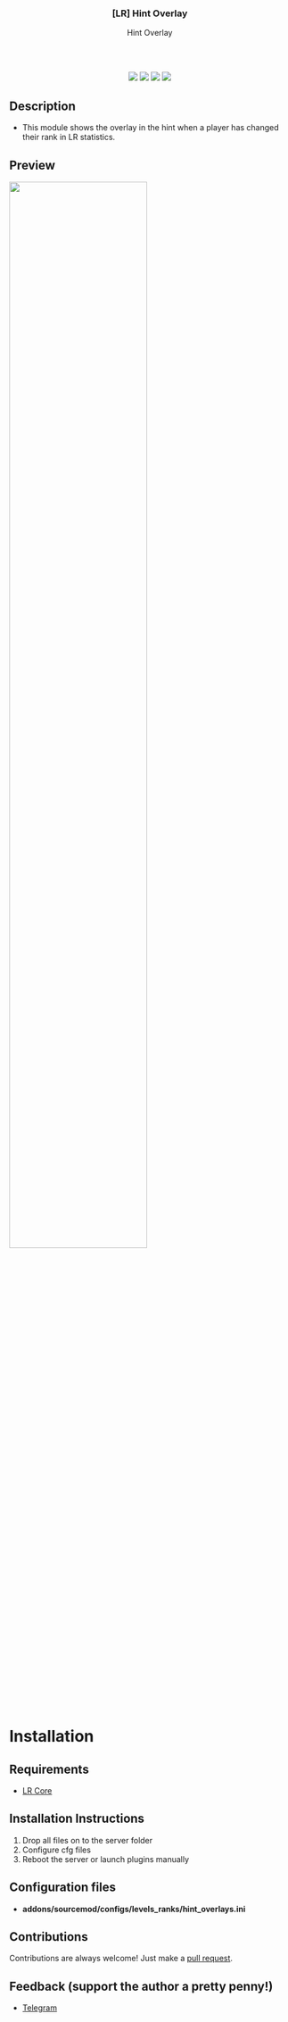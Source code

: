 
<h3 align="center">[LR] Hint Overlay</h3>
<p align="center">Hint Overlay</p>
<br />
<br />

<p align="center">
<img src="https://img.shields.io/github/downloads/IL0co/LR-Hint-Overlay/total?style=flat-square" /></a>
<a href="../../releases"><img src="https://img.shields.io/github/release/IL0co/LR-Hint-Overlay?style=flat-square"/></a>
<a href="../../issues"><img src="https://img.shields.io/github/issues/IL0co/LR-Hint-Overlay?style=flat-square" /></a>
<a href="../../pulls"><img src="https://img.shields.io/github/issues-pr/IL0co/LR-Hint-Overlay?style=flat-square" /></a> 
</p>

## Description
* This module shows the overlay in the hint when a player has changed their rank in LR statistics.
## Preview
<img src="https://i.imgur.com/C8oRmuj.png" width="70%">  

# Installation 

## Requirements
* [LR Core](https://github.com/levelsranks/levels-ranks-core)

## Installation Instructions
1. Drop all files on to the server folder
2. Configure cfg files
3. Reboot the server or launch plugins manually

## Configuration files

* **addons/sourcemod/configs/levels_ranks/hint_overlays.ini**

## Contributions
Contributions are always welcome!
Just make a [pull request](../../pulls).

## Feedback (support the author a pretty penny!)
* [Telegram](https://t.me/LocoCat)


